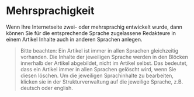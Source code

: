 # Mehrsprachigkeit

Wenn Ihre Internetseite zwei- oder mehrsprachig entwickelt wurde, dann können Sie für die entsprechende Sprache zugelassene Redakteure in einem Artikel Inhalte auch in anderen Sprachen anlegen.

> Bitte beachten: Ein Artikel ist immer in allen Sprachen gleichzeitig vorhanden. Die Inhalte der jeweiligen Sprache werden in den Blöcken innerhalb der Artikel abgebildet, nicht im Artikel selbst. Das bedeutet, dass ein Artikel immer in allen Sprachen gelöscht wird, wenn Sie diesen löschen. Um die jeweiligen Sprachinhalte zu bearbeiten, klicken sie in der Strukturverwaltung auf die jeweilige Sprache, z.B. deutsch oder english.
